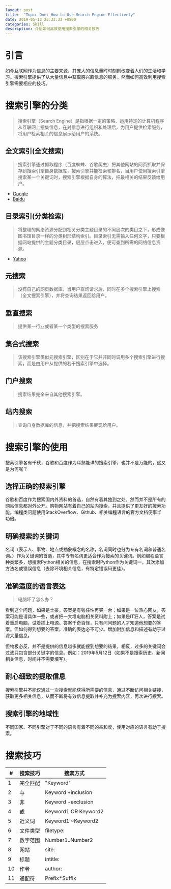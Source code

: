 ```yaml
---
layout: post
title:  "Topic One: How to Use Search Engine Effectively"
date: 2019-05-12 23:33:33 +0800
categories: Skill
description: 介绍如何高效使用搜索引擎的相关技巧
---
```


# 引言

如今互联网作为信息的主要来源，其庞大的信息量时时刻刻改变着人们的生活和学习。搜索引擎提供了从大量信息中获取感兴趣信息的服务。然而如何高效利用搜索引擎需要相应的技巧。

# 搜索引擎的分类

> 搜索引擎（Search Engine）是指根据一定的策略、运用特定的计算机程序从互联网上搜集信息，在对信息进行组织和处理后，为用户提供检索服务，将用户检索相关的信息展示给用户的系统。

## 全文索引(全文搜索)

> 搜索引擎通过抓取程序（百度蜘蛛、谷歌爬虫）把其他网站的网页抓取并保存到搜索引擎自身数据库，搜索引擎并能检索和排名，当用户使用搜索引擎搜索某一个关键词时，搜索引擎根据自身的算法，把最相关的结果反馈给用户。

* [Google](www.google.com)
* [Baidu](www.baidu.com)

## 目录索引(分类检索)

> 将整理的网络资源分配到相关分类主题目录的不同层次的类目之下，形成像图书馆目录一样的分类树形结构索引。目录索引无需输入任何文字，只要根据网站提供的主题分类目录，层层点击进入，便可查到所需的网络信息资源。

* [Yahoo](www.yahoo.com)

## 元搜索

> 没有自己的网页数据库，当用户查询请求后，同时在多个搜索引擎上搜索（全文搜索引擎），并将查询结果返回给用户。

## 垂直搜索

> 提供某一行业或者某一个类型的搜索服务

## 集合式搜索

> 该搜索引擎类似元搜索引擎，区别在于它并非同时调用多个搜索引擎进行搜索，而是由用户从提供的若干搜索引擎中选择。

## 门户搜索

> 搜索结果完全来自其他搜索引擎。

## 站内搜索

> 查询自身数据库的信息，并把搜索结果展现给用户。

# 搜索引擎的使用

搜索引擎各有千秋，谷歌和百度作为耳熟能详的搜索引擎，也并不是万能的，这又是为何呢？

## 选择正确的搜索引擎

谷歌和百度作为搜索国内外资料的首选，自然有着其独到之处。然而并不是所有的网站信息都对外公开。购物网站有着自己的站内搜索，并且提供了更友好的搜索功能。编程类问题使用StackOverflow、Github、相关编程语言的官方文档便事半功倍。

## 明确搜索的关键词

名词（表示人、事物、地点或抽象概念的名称，名词同时也分为专有名词和普通名词。）作为关键词的首选，其中专有名词更适合作为搜索的关键词。例如编程语言种类繁多，想搜索Python相关的信息，在搜索时Python作为关键词一，其次添加方法名或错误信息（去除环境相关信息，有特定错误码更佳）。

## 准确适度的语言表达

> 电脑坏了怎么办？

看到这个问题，如果是土豪，答案是有钱任性再买一台；如果是一位热心网友，答案可能是请具体一些，或者把一大堆电脑相关资料附上；如果是IT狂人，答案是试着重启电脑，试着插上电源。答案千奇百怪，只有问问题的人才知道他想要的答案。但如何得到想要的答案，准确的表达必不可少。增加附加信息和描述有助于过滤大量信息。

但物极必反，并不是提供的信息越多就能搜到想要的结果，相反，过多的关键词会过滤只包含部分关键字的信息。例如：2019年5月12日（如果不是搜索历史、新闻相关信息，时间并不需要填写）。

## 耐心细致的提取信息

搜索引擎并不能仅通过一次搜索就能获得所需要的信息，通过不断访问相关链接，获取更多相关信息，从而不断将有效信息提取并补充为搜索内容，再次进行搜索。

## 搜索引擎的地域性

不同国家、不同引擎对于不同的语言有着不同的亲和度，使用对应的语言有助于搜索。

# 搜索技巧

|#|搜索技巧|搜索方式|
|---|---|---|
|1|完全匹配|"Keyword"|
|2|与|Keyword +inclusion|
|3|非|Keyword -exclusion|
|4|或|Keyword1 OR Keyword2|
|5|近义词|Keyword1 ~Keyword2|
|6|文件类型|filetype:|
|7|数字范围|Number1..Number2|
|8|网站|site:|
|9|标题|intitle:|
|10|作者|author:|
|11|通配符|Prefix*Suffix|